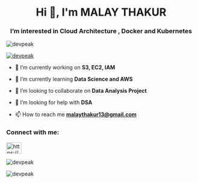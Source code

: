 <h1 align="center">Hi 👋, I'm MALAY THAKUR</h1>
<h3 align="center">I’m interested in Cloud Architecture , Docker and Kubernetes</h3>

<p align="left"> <img src="https://komarev.com/ghpvc/?username=devpeak&label=Profile%20views&color=0e75b6&style=flat" alt="devpeak" /> </p>

<p align="left"> <a href="https://github.com/ryo-ma/github-profile-trophy"><img src="https://github-profile-trophy.vercel.app/?username=devpeak" alt="devpeak" /></a> </p>

- 🔭 I’m currently working on **S3, EC2, IAM**

- 🌱 I’m currently learning **Data Science and AWS**

- 👯 I’m looking to collaborate on **Data Analysis Project**

- 🤝 I’m looking for help with **DSA**

- 📫 How to reach me **malaythakur13@gmail.com**

<h3 align="left">Connect with me:</h3>
<p align="left">
<a href="https://linkedin.com/in/https://www.linkedin.com/in/malaythakur/" target="blank"><img align="center" src="https://raw.githubusercontent.com/rahuldkjain/github-profile-readme-generator/master/src/images/icons/Social/linked-in-alt.svg" alt="https://www.linkedin.com/in/malaythakur/" height="30" width="40" /></a>
</p>

<p><img align="center" src="https://github-readme-stats.vercel.app/api/top-langs?username=devpeak&show_icons=true&locale=en&layout=compact" alt="devpeak" /></p>

<p><img align="center" src="https://github-readme-streak-stats.herokuapp.com/?user=devpeak&" alt="devpeak" /></p>
